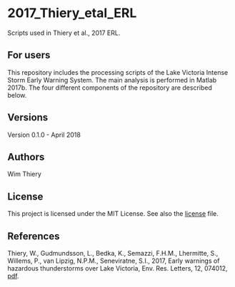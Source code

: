 # 2017_Thiery_etal_ERL

Scripts used in Thiery et al., 2017 ERL. 

## For users
This repository includes the processing scripts of the Lake Victoria Intense Storm Early Warning System. The main analysis is performed in Matlab 2017b. The four different components of the repository are described below.

## Versions
Version 0.1.0 - April 2018

## Authors
Wim Thiery

## License
This project is licensed under the MIT License. See also the [license](./license) file.

## References

Thiery, W., Gudmundsson, L., Bedka, K., Semazzi, F.H.M., Lhermitte, S., Willems, P., van Lipzig, N.P.M., Seneviratne, S.I., 2017, Early warnings of hazardous thunderstorms over Lake Victoria, Env. Res. Letters, 12, 074012, 
[pdf](https://vub-my.sharepoint.com/personal/wim_thiery_vub_be/_layouts/15/onedrive.aspx?id=%2Fpersonal%2Fwim%5Fthiery%5Fvub%5Fbe%2FDocuments%2Fpublic%2Fwebsite%2Fpapers%5FWT%2FThiery%5Fetal%5F2017%5FERL%2Epdf&parent=%2Fpersonal%2Fwim%5Fthiery%5Fvub%5Fbe%2FDocuments%2Fpublic%2Fwebsite%2Fpapers%5FWT&slrid=1fde639e%2Dd033%2D5000%2D7b3c%2D56d8d6fc95fa). 